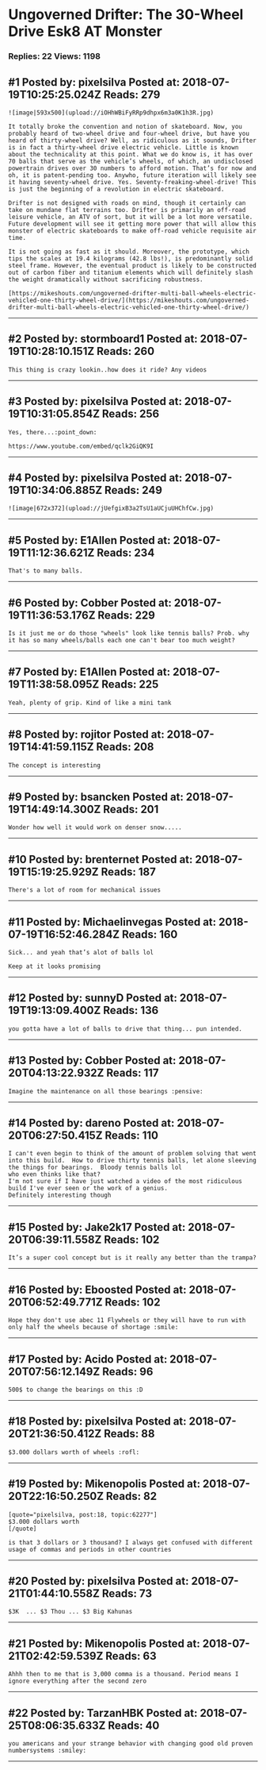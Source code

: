 # Ungoverned Drifter: The 30-Wheel Drive Esk8 AT Monster

### Replies: 22 Views: 1198

## \#1 Posted by: pixelsilva Posted at: 2018-07-19T10:25:25.024Z Reads: 279

```
![image|593x500](upload://iOHhWBiFyRRp9dhpx6m3a0K1h3R.jpg)

It totally broke the convention and notion of skateboard. Now, you probably heard of two-wheel drive and four-wheel drive, but have you heard of thirty-wheel drive? Well, as ridiculous as it sounds, Drifter is in fact a thirty-wheel drive electric vehicle. Little is known about the technicality at this point. What we do know is, it has over 70 balls that serve as the vehicle’s wheels, of which, an undisclosed powertrain drives over 30 numbers to afford motion. That’s for now and oh, it is patent-pending too. Anywho, future iteration will likely see it having seventy-wheel drive. Yes. Seventy-freaking-wheel-drive! This is just the beginning of a revolution in electric skateboard.

Drifter is not designed with roads on mind, though it certainly can take on mundane flat terrains too. Drifter is primarily an off-road leisure vehicle, an ATV of sort, but it will be a lot more versatile. Future development will see it getting more power that will allow this monster of electric skateboards to make off-road vehicle requisite air time.

It is not going as fast as it should. Moreover, the prototype, which tips the scales at 19.4 kilograms (42.8 lbs!), is predominantly solid steel frame. However, the eventual product is likely to be constructed out of carbon fiber and titanium elements which will definitely slash the weight dramatically without sacrificing robustness. 

[https://mikeshouts.com/ungoverned-drifter-multi-ball-wheels-electric-vehicled-one-thirty-wheel-drive/](https://mikeshouts.com/ungoverned-drifter-multi-ball-wheels-electric-vehicled-one-thirty-wheel-drive/)
```

---
## \#2 Posted by: stormboard1 Posted at: 2018-07-19T10:28:10.151Z Reads: 260

```
This thing is crazy lookin..how does it ride? Any videos
```

---
## \#3 Posted by: pixelsilva Posted at: 2018-07-19T10:31:05.854Z Reads: 256

```
Yes, there...:point_down:

https://www.youtube.com/embed/qclk2GiQK9I
```

---
## \#4 Posted by: pixelsilva Posted at: 2018-07-19T10:34:06.885Z Reads: 249

```
![image|672x372](upload://jUefgixB3a2TsU1aUCjuUHChfCw.jpg)
```

---
## \#5 Posted by: E1Allen Posted at: 2018-07-19T11:12:36.621Z Reads: 234

```
That's to many balls.
```

---
## \#6 Posted by: Cobber Posted at: 2018-07-19T11:36:53.176Z Reads: 229

```
Is it just me or do those "wheels" look like tennis balls? Prob. why it has so many wheels/balls each one can't bear too much weight?
```

---
## \#7 Posted by: E1Allen Posted at: 2018-07-19T11:38:58.095Z Reads: 225

```
Yeah, plenty of grip. Kind of like a mini tank
```

---
## \#8 Posted by: rojitor Posted at: 2018-07-19T14:41:59.115Z Reads: 208

```
The concept is interesting
```

---
## \#9 Posted by: bsancken Posted at: 2018-07-19T14:49:14.300Z Reads: 201

```
Wonder how well it would work on denser snow.....
```

---
## \#10 Posted by: brenternet Posted at: 2018-07-19T15:19:25.929Z Reads: 187

```
There's a lot of room for mechanical issues
```

---
## \#11 Posted by: Michaelinvegas Posted at: 2018-07-19T16:52:46.284Z Reads: 160

```
Sick... and yeah that’s alot of balls lol

Keep at it looks promising
```

---
## \#12 Posted by: sunnyD Posted at: 2018-07-19T19:13:09.400Z Reads: 136

```
you gotta have a lot of balls to drive that thing... pun intended.
```

---
## \#13 Posted by: Cobber Posted at: 2018-07-20T04:13:22.932Z Reads: 117

```
Imagine the maintenance on all those bearings :pensive:
```

---
## \#14 Posted by: dareno Posted at: 2018-07-20T06:27:50.415Z Reads: 110

```
I can't even begin to think of the amount of problem solving that went into this build.  How to drive thirty tennis balls, let alone sleeving the things for bearings.  Bloody tennis balls lol 
who even thinks like that?
I'm not sure if I have just watched a video of the most ridiculous build I've ever seen or the work of a genius.
Definitely interesting though
```

---
## \#15 Posted by: Jake2k17 Posted at: 2018-07-20T06:39:11.558Z Reads: 102

```
It’s a super cool concept but is it really any better than the trampa?
```

---
## \#16 Posted by: Eboosted Posted at: 2018-07-20T06:52:49.771Z Reads: 102

```
Hope they don't use abec 11 Flywheels or they will have to run with only half the wheels because of shortage :smile:
```

---
## \#17 Posted by: Acido Posted at: 2018-07-20T07:56:12.149Z Reads: 96

```
500$ to change the bearings on this :D
```

---
## \#18 Posted by: pixelsilva Posted at: 2018-07-20T21:36:50.412Z Reads: 88

```
$3.000 dollars worth of wheels :rofl:
```

---
## \#19 Posted by: Mikenopolis Posted at: 2018-07-20T22:16:50.250Z Reads: 82

```
[quote="pixelsilva, post:18, topic:62277"]
$3.000 dollars worth
[/quote]

is that 3 dollars or 3 thousand? I always get confused with different usage of commas and periods in other countries
```

---
## \#20 Posted by: pixelsilva Posted at: 2018-07-21T01:44:10.558Z Reads: 73

```
$3K  ... $3 Thou ... $3 Big Kahunas
```

---
## \#21 Posted by: Mikenopolis Posted at: 2018-07-21T02:42:59.539Z Reads: 63

```
Ahhh then to me that is 3,000 comma is a thousand. Period means I ignore everything after the second zero
```

---
## \#22 Posted by: TarzanHBK Posted at: 2018-07-25T08:06:35.633Z Reads: 40

```
you americans and your strange behavior with changing good old proven numbersystems :smiley:
```

---

